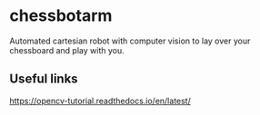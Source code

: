# chessbotarm
Automated cartesian robot with computer vision to lay over your chessboard and play with you.

## Useful links
https://opencv-tutorial.readthedocs.io/en/latest/
